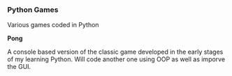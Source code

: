 ### Python Games

Various games coded in Python

**Pong**

A console based version of the classic game developed in the early stages of my learning Python. Will code another one using OOP as well as imporve the GUI.



